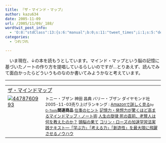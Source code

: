 ```yaml
---
title: 『ザ・マインド・マップ』
author: kazu634
date: 2005-11-09
url: /2005/11/09/_188/
wordtwit_post_info:
  - 'O:8:"stdClass":13:{s:6:"manual";b:0;s:11:"tweet_times";i:1;s:5:"delay";i:0;s:7:"enabled";i:1;s:10:"separation";s:2:"60";s:7:"version";s:3:"3.7";s:14:"tweet_template";b:0;s:6:"status";i:2;s:6:"result";a:0:{}s:13:"tweet_counter";i:2;s:13:"tweet_log_ids";a:1:{i:0;i:2181;}s:9:"hash_tags";a:0:{}s:8:"accounts";a:1:{i:0;s:7:"kazu634";}}'
categories:
  - つれづれ

---
```

<div class="section">
<p>
    　いま現在、↓の本を読もうとしています。マインド・マップという脳の記憶に基づいたノートの作り方を提唱しているらしいのですが…とりあえず、読んでみて面白かったらどういうものなのか書いてみようかなと考えています。
</p>
  
<hr />
  
<p>
<table cellpadding="5" border="0">
<tr>
<td colspan="2">
<a href="https://www.amazon.co.jp/exec/obidos/ASIN/4478760993/goodpic-22/ref=nosim/" onclick="__gaTracker('send', 'event', 'outbound-article', 'https://www.amazon.co.jp/exec/obidos/ASIN/4478760993/goodpic-22/ref=nosim/', 'ザ・マインドマップ');" target="_blank">ザ・マインドマップ</a>
</td>
</tr>
      
<tr>
<td valign="top">
<a href="https://www.amazon.co.jp/exec/obidos/ASIN/4478760993/goodpic-22/ref=nosim/" onclick="__gaTracker('send', 'event', 'outbound-article', 'https://www.amazon.co.jp/exec/obidos/ASIN/4478760993/goodpic-22/ref=nosim/', '');" target="_blank"><img alt="4478760993" src="http://images.amazon.com/images/P/4478760993.09._SCMZZZZZZZ_.jpg" border="0" /></a>
</td>
        
<td valign="top">
<font size="-1">トニー・ブザン 神田 昌典 バリー・ブザン ダイヤモンド社 2005-11-03売り上げランキング : <a href="https://www.amazon.co.jp/exec/obidos/ASIN/4478760993/goodpic-22/ref=nosim/" onclick="__gaTracker('send', 'event', 'outbound-article', 'https://www.amazon.co.jp/exec/obidos/ASIN/4478760993/goodpic-22/ref=nosim/', 'Amazonで詳しく見る');" target="_blank">Amazonで詳しく見る</a></font><font size="-2">by <a href="http://www.goodpic.com/mt/aws/index.html" onclick="__gaTracker('send', 'event', 'outbound-article', 'http://www.goodpic.com/mt/aws/index.html', 'G-Tools');">G-Tools</a></font><font size="-1"><strong>関連商品</strong> <a href="https://www.amazon.co.jp/exec/obidos/ASIN/4894512041/goodpic-22/ref=nosim/" onclick="__gaTracker('send', 'event', 'outbound-article', 'https://www.amazon.co.jp/exec/obidos/ASIN/4894512041/goodpic-22/ref=nosim/', '仕事のヒント');" target="_blank">仕事のヒント</a> <a href="https://www.amazon.co.jp/exec/obidos/ASIN/4894511991/goodpic-22/ref=nosim/" onclick="__gaTracker('send', 'event', 'outbound-article', 'https://www.amazon.co.jp/exec/obidos/ASIN/4894511991/goodpic-22/ref=nosim/', '記憶力・発想力が驚くほど高まるマインドマップ・ノート術');" target="_blank">記憶力・発想力が驚くほど高まるマインドマップ・ノート術</a> <a href="https://www.amazon.co.jp/exec/obidos/ASIN/4062124955/goodpic-22/ref=nosim/" onclick="__gaTracker('send', 'event', 'outbound-article', 'https://www.amazon.co.jp/exec/obidos/ASIN/4062124955/goodpic-22/ref=nosim/', '人生の旋律  死の直前、老賢人は何を教えたのか？');" target="_blank">人生の旋律 死の直前、老賢人は何を教えたのか？</a> <a href="https://www.amazon.co.jp/exec/obidos/ASIN/4877711465/goodpic-22/ref=nosim/" onclick="__gaTracker('send', 'event', 'outbound-article', 'https://www.amazon.co.jp/exec/obidos/ASIN/4877711465/goodpic-22/ref=nosim/', '頭脳の果て');" target="_blank">頭脳の果て</a> <a href="https://www.amazon.co.jp/exec/obidos/ASIN/4478732922/goodpic-22/ref=nosim/" onclick="__gaTracker('send', 'event', 'outbound-article', 'https://www.amazon.co.jp/exec/obidos/ASIN/4478732922/goodpic-22/ref=nosim/', 'コリン・ローズの加速学習法実践テキスト―「学ぶ力」「考える力」「創造性」を最大限に飛躍させるノウハウ');" target="_blank">コリン・ローズの加速学習法実践テキスト―「学ぶ力」「考える力」「創造性」を最大限に飛躍させるノウハウ</a></font>
</td>
</tr>
</table></div>
